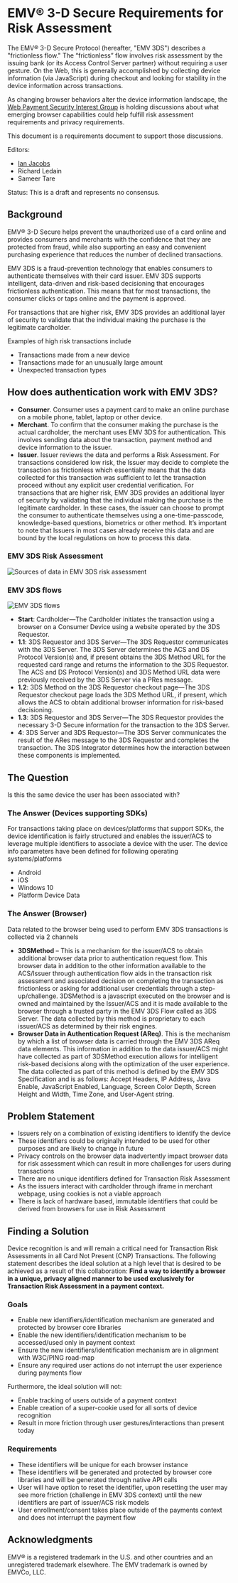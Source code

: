 # EMV® 3-D Secure Requirements for Risk Assessment

The EMV® 3-D Secure Protocol (hereafter, "EMV 3DS") describes a
"frictionless flow." The “frictionless” flow involves risk assessment
by the issuing bank (or its Access Control Server partner) without
requiring a user gesture. On the Web, this is generally accomplished
by collecting device information (via JavaScript) during checkout and
looking for stability in the device information across transactions.

As changing browser behaviors alter the device information landscape,
the [Web Payment Security Interest
Group](https://www.w3.org/securepay/) is holding discussions about
what emerging browser capabilities could help fulfill risk assessment
requirements and privacy requirements.

This document is a requirements document to support those discussions.

Editors:

* [Ian Jacobs](mailto:ij@w3.org)
* Richard Ledain
* Sameer Tare

Status: This is a draft and represents no consensus.

## Background

EMV&reg; 3-D Secure helps prevent the unauthorized use of a card online and provides consumers and merchants with the confidence that they are protected from fraud, while also supporting an easy and convenient purchasing experience that reduces the number of declined transactions.

EMV 3DS is a fraud-prevention technology that enables consumers to authenticate themselves with their card issuer. EMV 3DS supports intelligent, data-driven and risk-based decisioning that encourages frictionless authentication. This means that for most transactions, the consumer clicks or taps online and the payment is approved.

For transactions that are higher risk, EMV 3DS provides an additional layer of security to validate that the individual making the purchase is the legitimate cardholder.

Examples of high risk transactions include

* Transactions made from a new device 
* Transactions made for an unusually large amount 
* Unexpected transaction types

## How does authentication work with EMV 3DS?

* **Consumer**. Consumer uses a payment card to make an online purchase on a mobile phone, tablet, laptop or other device.
* **Merchant**. To confirm that the consumer making the purchase is the actual cardholder, the merchant uses EMV 3DS for authentication. This involves sending data about the transaction, payment method and device information to the issuer.
* **Issuer**. Issuer reviews the data and performs a Risk Assessment. For transactions considered low risk, the Issuer may decide to complete the transaction as frictionless which essentially means that the data collected for this transaction was sufficient to let the transaction proceed without any explicit user credential verification. For transactions that are higher risk, EMV 3DS provides an additional layer of security by validating that the individual making the purchase is the legitimate cardholder. In these cases, the issuer can choose to prompt the consumer to authenticate themselves using a one-time-passcode, knowledge-based questions, biometrics or other method. It’s important to note that Issuers in most cases already receive this data and are bound by the local regulations on how to process this data.

### EMV 3DS Risk Assessment

![Sources of data in EMV 3DS risk assessment](risk-assessment.png)

### EMV 3DS flows

![EMV 3DS flows](3ds-flows.png)

* **Start**: Cardholder—The Cardholder initiates the transaction using a browser on a Consumer Device using a website operated by the 3DS Requestor.
* **1.1**: 3DS Requestor and 3DS Server—The 3DS Requestor communicates with the 3DS Server. The 3DS Server determines the ACS and DS Protocol Version(s) and, if present obtains the 3DS Method URL for the requested card range and returns the information to the 3DS Requestor. The ACS and DS Protocol Version(s) and 3DS Method URL data were previously received by the 3DS Server via a PRes message.
* **1.2**: 3DS Method on the 3DS Requestor checkout page—The 3DS Requestor checkout page loads the 3DS Method URL, if present, which allows the ACS to obtain additional browser information for risk-based decisioning.
* **1.3**: 3DS Requestor and 3DS Server—The 3DS Requestor provides the necessary 3-D Secure information for the transaction to the 3DS Server.
* **4**: 3DS Server and 3DS Requestor—The 3DS Server communicates the result of the ARes message to the 3DS Requestor and completes the transaction. The 3DS Integrator determines how the interaction between these components is implemented.

## The Question

Is this the same device the user has been associated with?

### The Answer (Devices supporting SDKs)

For transactions taking place on devices/platforms that support SDKs, the device identification is fairly structured and enables the issuer/ACS to leverage multiple identifiers to associate a device with the user. The device info parameters have been defined for following operating systems/platforms

* Android
* iOS
* Windows 10
* Platform Device Data

### The Answer (Browser)

Data related to the browser being used to perform EMV 3DS transactions is collected via 2 channels

* **3DSMethod** – This is a mechanism for the issuer/ACS to obtain additional browser data prior to authentication request flow. This browser data in addition to the other information available to the ACS/Issuer through authentication flow aids in the transaction risk assessment and associated decision on completing the transaction as frictionless or asking for additional user credentials through a step-up/challenge. 3DSMethod is a javascript executed on the browser and is owned and maintained by the Issuer/ACS and it is made available to the browser through a trusted party in the EMV 3DS Flow called as 3DS Server. The data collected by this method is proprietary to each issuer/ACS as determined by their risk engines.
* **Browser Data in Authentication Request (AReq)**. This is the mechanism by which a list of browser data is carried through the EMV 3DS AReq data elements. This information in addition to the data issuer/ACS might have collected as part of 3DSMethod execution allows for intelligent risk-based decisions along with the optimization of the user experience. The data collected as part of this method is defined by the EMV 3DS Specification and is as follows: Accept Headers, IP Address, Java Enable, JavaScript Enabled, Language, Screen Color Depth, Screen Height and Width, Time Zone, and User-Agent string.


## Problem Statement

* Issuers rely on a combination of existing identifiers to identify the device
* These identifiers could be originally intended to be used for other purposes and are likely to change in future
* Privacy controls on the browser data inadvertently impact browser data for risk assessment which can result in more challenges for users during transactions
* There are no unique identifiers defined for Transaction Risk Assessment
* As the issuers interact with cardholder through iframe in merchant webpage, using cookies is not a viable approach
* There is lack of hardware based, immutable identifiers that could be derived from browsers for use in Risk Assessment

## Finding a Solution

Device recognition is and will remain a critical need for Transaction Risk Assessments in all Card Not Present (CNP) Transactions. The following statement describes the ideal solution at a high level that is desired to be achieved as a result of this collaboration: **Find a way to identify a browser in a unique, privacy aligned manner to be used exclusively for Transaction Risk Assessment in a payment context.**

### Goals 

* Enable new identifiers/identification mechanism are generated and protected by browser core libraries
* Enable the new identifiers/identification mechanism to be accessed/used only in payment context 
* Ensure the new identifiers/identification mechanism are in alignment with W3C/PING road-map
* Ensure any required user actions do not interrupt the user experience during payments flow

Furthermore, the ideal solution will not:

* Enable tracking of users outside of a payment context
* Enable creation of a super-cookie used for all sorts of device recognition
* Result in more friction through user gestures/interactions than present today

### Requirements

* These identifiers will be unique for each browser instance
* These identifiers will be generated and protected by browser core libraries and will be generated through native API calls
* User will have option to reset the identifier, upon resetting the user may see more friction (challenge in EMV 3DS context) until the new identifiers are part of issuer/ACS risk models
* User enrollment/consent takes place outside of the payments context and does not interrupt the payment flow

## Acknowledgments

EMV® is a registered trademark in the U.S. and other countries and an unregistered trademark elsewhere. The EMV trademark is owned by EMVCo, LLC.
